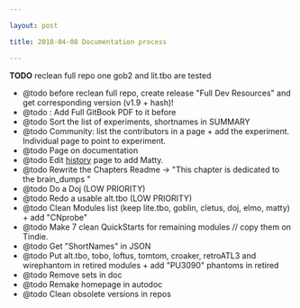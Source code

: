 ```yaml
---

layout: post

title: 2018-04-08 Documentation process

---
```



**TODO** reclean full repo one gob2 and lit.tbo are tested

-   @todo before reclean full repo, create release "Full Dev Resources"
    and get corresponding version (v1.9 + hash)!
-   @todo : Add Full GitBook PDF to it before
-   @todo Sort the list of experiments, shortnames in SUMMARY
-   @todo Community: list the contributors in a page + add
    the experiment. Individual page to point to experiment.
-   @todo Page on documentation
-   @todo Edit
    [history](https://kelu124.gitbooks.io/echomods/content/Chapter1/history.html)
    page to add Matty.
-   @todo Rewrite the Chapters Readme -&gt; "This chapter is dedicated
    to the brain\_dumps "
-   @todo Do a Doj (LOW PRIORITY)
-   @todo Redo a usable alt.tbo (LOW PRIORITY)
-   @todo Clean Modules list (keep lite.tbo, goblin, cletus, doj,
    elmo, matty) + add "CNprobe"
-   @todo Make 7 clean QuickStarts for remaining modules // copy them
    on Tindie.
-   @todo Get "ShortNames" in JSON
-   @todo Put alt.tbo, tobo, loftus, tomtom, croaker, retroATL3 and
    wirephantom in retired modules + add "PU3090" phantoms in retired
-   @todo Remove sets in doc
-   @todo Remake homepage in autodoc
-   @todo Clean obsolete versions in repos

